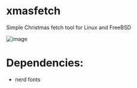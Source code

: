 # xmasfetch
Simple Christmas fetch tool for Linux and FreeBSD

![image](https://user-images.githubusercontent.com/43048524/146643314-fadcb830-4a90-476e-95f5-3313555880a0.png)

# Dependencies:
- nerd fonts
